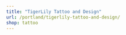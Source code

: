 ```yaml
---
title: "TigerLily Tattoo and Design"
url: /portland/tigerlily-tattoo-and-design/
shop: tattoo
---
```

